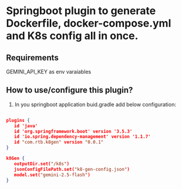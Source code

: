 # Springboot plugin to generate Dockerfile, docker-compose.yml and K8s config all in once.

## Requirements
GEMINI_API_KEY as env varaiables

## How to use/configure this plugin?

 1. In you springboot application buid.gradle add below configuration:
 ```json

plugins {
    id 'java'
    id 'org.springframework.boot' version '3.5.3'
    id 'io.spring.dependency-management' version '1.1.7'
    id "com.rtb.k8gen" version "0.0.1"
}

k8Gen {
    outputDir.set("/k8s")
    jsonConfigFilePath.set("k8-gen-config.json")
    model.set("gemini-2.5-flash")
}
```
